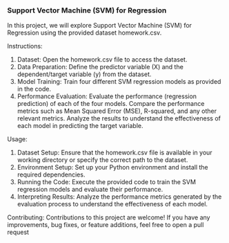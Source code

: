 ### Support Vector Machine (SVM) for Regression

In this project, we will explore Support Vector Machine (SVM) for Regression using the provided dataset homework.csv.

Instructions:
1. Dataset: Open the homework.csv file to access the dataset.
2. Data Preparation: Define the predictor variable (X) and the dependent/target variable (y) from the dataset.
3. Model Training: Train four different SVM regression models as provided in the code.
4. Performance Evaluation: Evaluate the performance (regression prediction) of each of the four models.
Compare the performance metrics such as Mean Squared Error (MSE), R-squared, and any other relevant metrics.
Analyze the results to understand the effectiveness of each model in predicting the target variable.

Usage:
1. Dataset Setup: Ensure that the homework.csv file is available in your working directory or specify the correct path to the dataset.
2. Environment Setup: Set up your Python environment and install the required dependencies.
3. Running the Code: Execute the provided code to train the SVM regression models and evaluate their performance.
4. Interpreting Results: Analyze the performance metrics generated by the evaluation process to understand the effectiveness of each model.

Contributing:
Contributions to this project are welcome!
If you have any improvements, bug fixes, or feature additions, feel free to open a pull request
